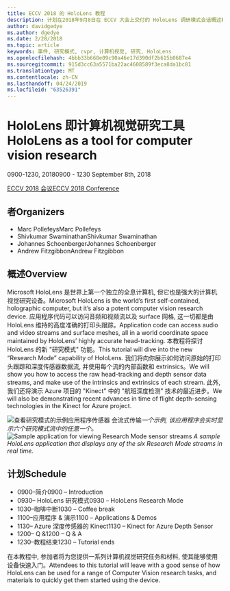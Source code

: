 ```yaml
---
title: ECCV 2018 的 HoloLens 教程
description: 计划在2018年9月8日在 ECCV 大会上交付的 HoloLens 调研模式会话概述和计划。
author: davidgedye
ms.author: dgedye
ms.date: 2/28/2018
ms.topic: article
keywords: 事件, 研究模式, cvpr, 计算机视觉, 研究, HoloLens
ms.openlocfilehash: 4bbb33b668e09c90a46e17d390df2b615b0687e4
ms.sourcegitcommit: 915d3cc63a5571ba22ac4608589f3eca8da1bc81
ms.translationtype: MT
ms.contentlocale: zh-CN
ms.lasthandoff: 04/24/2019
ms.locfileid: "63526391"
---
```

# <a name="hololens-as-a-tool-for-computer-vision-research"></a><span data-ttu-id="2f326-104">HoloLens 即计算机视觉研究工具</span><span class="sxs-lookup"><span data-stu-id="2f326-104">HoloLens as a tool for computer vision research</span></span>
<span data-ttu-id="2f326-105">0900-1230, 2018</span><span class="sxs-lookup"><span data-stu-id="2f326-105">0900 - 1230 September 8th, 2018</span></span>

[<span data-ttu-id="2f326-106">ECCV 2018 会议</span><span class="sxs-lookup"><span data-stu-id="2f326-106">ECCV 2018 Conference</span></span>](https://eccv2018.org)

## <a name="organizers"></a><span data-ttu-id="2f326-107">者</span><span class="sxs-lookup"><span data-stu-id="2f326-107">Organizers</span></span>
* <span data-ttu-id="2f326-108">Marc Pollefeys</span><span class="sxs-lookup"><span data-stu-id="2f326-108">Marc Pollefeys</span></span>
* <span data-ttu-id="2f326-109">Shivkumar Swaminathan</span><span class="sxs-lookup"><span data-stu-id="2f326-109">Shivkumar Swaminathan</span></span>
* <span data-ttu-id="2f326-110">Johannes Schoenberger</span><span class="sxs-lookup"><span data-stu-id="2f326-110">Johannes Schoenberger</span></span>
* <span data-ttu-id="2f326-111">Andrew Fitzgibbon</span><span class="sxs-lookup"><span data-stu-id="2f326-111">Andrew Fitzgibbon</span></span>

## <a name="overview"></a><span data-ttu-id="2f326-112">概述</span><span class="sxs-lookup"><span data-stu-id="2f326-112">Overview</span></span>
<span data-ttu-id="2f326-113">Microsoft HoloLens 是世界上第一个独立的全息计算机, 但它也是强大的计算机视觉研究设备。</span><span class="sxs-lookup"><span data-stu-id="2f326-113">Microsoft HoloLens is the world’s first self-contained, holographic computer, but it’s also a potent computer vision research device.</span></span>
<span data-ttu-id="2f326-114">应用程序代码可以访问音频和视频流以及 surface 网格, 这一切都是由 HoloLens 维持的高度准确的打印头跟踪。</span><span class="sxs-lookup"><span data-stu-id="2f326-114">Application code can access audio and video streams and surface meshes, all in a world coordinate space maintained by HoloLens’ highly accurate head-tracking.</span></span> <span data-ttu-id="2f326-115">本教程将探讨 HoloLens 的新 "研究模式" 功能。</span><span class="sxs-lookup"><span data-stu-id="2f326-115">This tutorial will dive into the new “Research Mode” capability of HoloLens.</span></span>
<span data-ttu-id="2f326-116">我们将向你展示如何访问原始的打印头跟踪和深度传感器数据流, 并使用每个流的内部函数和 extrinsics。</span><span class="sxs-lookup"><span data-stu-id="2f326-116">We will show you how to access the raw head-tracking and depth sensor data streams, and make use of the intrinsics and extrinsics of each stream.</span></span>  <span data-ttu-id="2f326-117">此外, 我们还将演示 Azure 项目的 "Kinect" 中的 "航班深度检测" 技术的最近进步。</span><span class="sxs-lookup"><span data-stu-id="2f326-117">We will also be demonstrating recent advances in time of flight depth-sensing technologies in the Kinect for Azure project.</span></span>

<span data-ttu-id="2f326-118">![查看研究模式的示例应用程序传感器](images/sensor-stream-viewer.jpg)
会流式传输*一个示例, 该应用程序会实时显示六个研究模式流中的任意一个。*</span><span class="sxs-lookup"><span data-stu-id="2f326-118">![Sample application for viewing Research Mode sensor streams](images/sensor-stream-viewer.jpg)
*A sample HoloLens application that displays any of the six Research Mode streams in real time.*</span></span>

## <a name="schedule"></a><span data-ttu-id="2f326-119">计划</span><span class="sxs-lookup"><span data-stu-id="2f326-119">Schedule</span></span>
* <span data-ttu-id="2f326-120">0900–简介</span><span class="sxs-lookup"><span data-stu-id="2f326-120">0900 – Introduction</span></span>
* <span data-ttu-id="2f326-121">0930– HoloLens 研究模式</span><span class="sxs-lookup"><span data-stu-id="2f326-121">0930 – HoloLens Research Mode</span></span>
* <span data-ttu-id="2f326-122">1030–咖啡中断</span><span class="sxs-lookup"><span data-stu-id="2f326-122">1030 – Coffee break</span></span>
* <span data-ttu-id="2f326-123">1100–应用程序 & 演示</span><span class="sxs-lookup"><span data-stu-id="2f326-123">1100 – Applications & Demos</span></span>
* <span data-ttu-id="2f326-124">1130– Azure 深度传感器的 Kinect</span><span class="sxs-lookup"><span data-stu-id="2f326-124">1130 – Kinect for Azure Depth Sensor</span></span>
* <span data-ttu-id="2f326-125">1200– Q &</span><span class="sxs-lookup"><span data-stu-id="2f326-125">1200 – Q & A</span></span>
* <span data-ttu-id="2f326-126">1230–教程结束</span><span class="sxs-lookup"><span data-stu-id="2f326-126">1230 – Tutorial ends</span></span>

<span data-ttu-id="2f326-127">在本教程中, 参加者将为您提供一系列计算机视觉研究任务和材料, 使其能够使用设备快速入门。</span><span class="sxs-lookup"><span data-stu-id="2f326-127">Attendees to this tutorial will leave with a good sense of how HoloLens can be used for a range of Computer Vision research tasks, and materials to quickly get them started using the device.</span></span>

